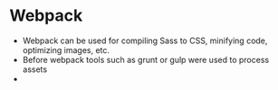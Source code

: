 # Webpack
- Webpack can be used for compiling Sass to CSS, minifying code, optimizing images, etc. 
- Before webpack tools such as grunt or gulp were used to process assets
- 